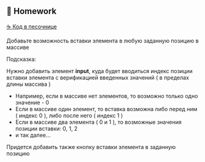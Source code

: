 ## :briefcase: Homework

[:coffee: Код в песочнице](https://repl.it/@garevna/arrayExplorer)

Добавьте возможность вставки элемента в любую заданную позицию в массиве

Подсказка:

Нужно добавить элемент  **input**, куда будет вводиться индекс позиции вставки элемента с верификацией введенных значений
( в пределах длины массива )

* Например, если в массиве нет элементов, то возможно только одно значение - 0
* Если в массиве один элемент, то вставка возможна либо перед ним ( индекс 0 ), либо после него ( индекс 1 )
* Если в массиве два элемента ( 0 и 1 ), то возможные значения позиции вставки: 0, 1, 2
* и так далее...

Придется добавить также кнопку вставки элемента в заданную позицию